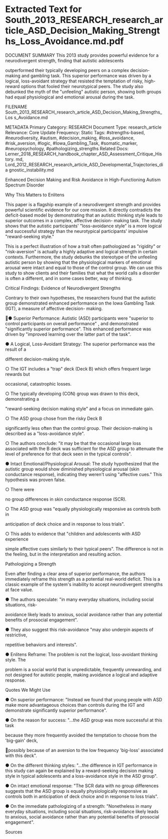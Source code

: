 # Extracted Text for South_2013_RESEARCH_research_article_ASD_Decision_Making_Strengths_Loss_Avoidance.md.pdf

DOCUMENT SUMMARY This 2013 study provides powerful evidence for a neurodivergent 
strength, finding that autistic adolescents

outperformed their typically developing peers on a complex decision-making and gambling 
task. This superior performance was driven by a logical, loss-avoidant strategy that resisted the 
temptation of risky, high-reward options that fooled their neurotypical peers. The study also 
debunked the myth of the "unfeeling" autistic person, showing both groups had equal 
physiological and emotional arousal during the task.

FILENAME 
South_2013_RESEARCH_research_article_ASD_Decision_Making_Strengths_Los
s_Avoidance.md

METADATA Primary Category: RESEARCH Document Type: research_article Relevance: 
Core Update Frequency: Static Tags: #strengths-based, #neurodiversity, #autism, 
#decision_making, #loss_avoidance, #risk_aversion, #logic, #Iowa_Gambling_Task, 
#somatic_marker, #neuropsychology, #pathologizing_strengths Related Docs: 
Lerner_2018_RESEARCH_handbook_chapter_ASD_Assessment_Critique_History.
md, 
Lord_2012_RESEARCH_research_article_ASD_Developmental_Trajectories_dia
gnostic_instability.md

Enhanced Decision Making and Risk Avoidance in High-Functioning 
Autism Spectrum Disorder

Why This Matters to Enlitens

This paper is a flagship example of a neurodivergent strength and provides powerful scientific 
evidence for our core mission. It directly contradicts the deficit-based model by demonstrating 
that an autistic thinking style leads to superior outcomes in a complex, affective decision-
making task. The study shows that the autistic participants' "loss-avoidance style" is a more 
logical and successful strategy than the neurotypical participants' impulsive "reward-seeking 
style."

This is a perfect illustration of how a trait often pathologized as "rigidity" or "risk-aversion" is 
actually a highly adaptive and logical strength in certain contexts. Furthermore, the study 
debunks the stereotype of the unfeeling autistic person by showing that the physiological 
markers of emotional arousal were intact and equal to those of the control group. We can use 
this study to show clients and their families that what the world calls a disorder is often a 
different, and in some cases better, way of thinking.

Critical Findings: Evidence of Neurodivergent Strengths

Contrary to their own hypotheses, the researchers found that the autistic group demonstrated 
enhanced performance on the Iowa Gambling Task (IGT), a measure of affective decision-
making.

● Superior Performance: Autistic (ASD) participants were "superior to control participants
on overall performance" , and demonstrated "significantly superior performance". This 
enhanced performance was driven by "improved learning over the latter part of the task".

● A Logical, Loss-Avoidant Strategy: The superior performance was the result of a 

different decision-making style.

○ The IGT includes a "trap" deck (Deck B) which offers frequent large rewards but 

occasional, catastrophic losses.

○ The typically developing (CON) group was drawn to this deck, demonstrating a 

"reward-seeking decision making style" and a focus on immediate gain.

○ The ASD group chose from the risky Deck B

 significantly less often than the control group. Their decision-making is 
described as a
 "loss-avoidance style".

○ The authors conclude: "it may be that the occasional large loss associated with 
the B deck was sufficient for the ASD group to attenuate the level of preference 
for that deck seen in the typical controls".

● Intact Emotional/Physiological Arousal: The study hypothesized that the autistic 
group would show diminished physiological arousal (skin conductance response), 
indicating they weren't using "affective cues." This hypothesis was proven false.

○ There were

 no group differences in skin conductance response (SCR).

○ The ASD group was "equally physiologically responsive as controls both in 

anticipation of deck choice and in response to loss trials".

○ This adds to evidence that "children and adolescents with ASD experience 

simple affective cues similarly to their typical peers". The difference is not in the 
feeling, but in the interpretation and resulting action.

Pathologizing a Strength

Even after finding a clear area of superior performance, the authors immediately reframe this 
strength as a potential real-world deficit. This is a classic example of the system's inability to 
accept neurodivergent strengths at face value.

● The authors speculate: "in many everyday situations, including social situations, risk-

avoidance likely leads to anxious, social avoidance rather than any potential benefits of 
prosocial engagement".

● They also suggest this risk-avoidance "may also underpin aspects of restrictive, 

repetitive behaviors and interests".

● Enlitens Reframe: The problem is not the logical, loss-avoidant thinking style. The 

problem is a social world that is unpredictable, frequently unrewarding, and not designed
for autistic people, making avoidance a logical and adaptive response.

Quotes We Might Use

● On superior performance: "Instead we found that young people with ASD make more 
advantageous choices than controls during the IGT and demonstrate significantly 
superior performance".

● On the reason for success: "...the ASD group was more successful at this task 

because they more frequently avoided the temptation to choose from the 'big-gain' deck,

possibly because of an aversion to the low frequency 'big-loss' associated with this 
deck".

● On the different thinking styles: "...the difference in IGT performance in this study can 
again be explained by a reward-seeking decision making style in typical adolescents and
a loss-avoidance style in the ASD group".

● On intact emotional response: "The SCR data with no group differences suggests that
the ASD group is equally physiologically responsive as controls both in anticipation of 
deck choice and in response to loss trials".

● On the immediate pathologizing of a strength: "Nonetheless in many everyday 
situations, including social situations, risk-avoidance likely leads to anxious, social 
avoidance rather than any potential benefits of prosocial engagement".

Sources


